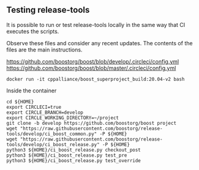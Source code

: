 ## Testing release-tools

It is possible to run or test release-tools locally in the same way that CI executes the scripts.  

Observe these files and consider any recent updates. The contents of the files are the main instructions.  

https://github.com/boostorg/boost/blob/develop/.circleci/config.yml  
https://github.com/boostorg/boost/blob/master/.circleci/config.yml  

```
docker run -it cppalliance/boost_superproject_build:20.04-v2 bash
```

Inside the container  

```
cd ${HOME}
export CIRCLECI=true
export CIRCLE_BRANCH=develop
export CIRCLE_WORKING_DIRECTORY=~/project
git clone -b develop https://github.com/boostorg/boost project
wget "https://raw.githubusercontent.com/boostorg/release-tools/develop/ci_boost_common.py" -P ${HOME}
wget "https://raw.githubusercontent.com/boostorg/release-tools/develop/ci_boost_release.py" -P ${HOME}
python3 ${HOME}/ci_boost_release.py checkout_post
python3 ${HOME}/ci_boost_release.py test_pre
python3 ${HOME}/ci_boost_release.py test_override
```

